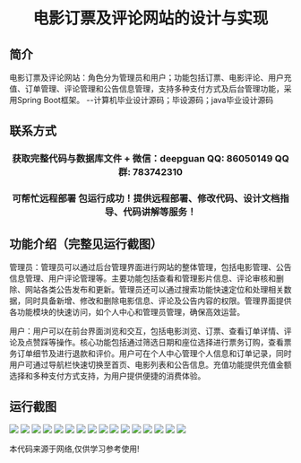 <p><h1 align="center">电影订票及评论网站的设计与实现</h1></p>

## 简介
电影订票及评论网站：角色分为管理员和用户；功能包括订票、电影评论、用户充值、订单管理、评论管理和公告信息管理，支持多种支付方式及后台管理功能，采用Spring Boot框架。    --计算机毕业设计源码；毕设源码；java毕业设计源码


## 联系方式
<p><h3 align="center">获取完整代码与数据库文件 + 微信：deepguan QQ: 86050149 QQ群: 783742310</h3></p>
<p><h3 align="center">可帮忙远程部署 包运行成功！提供远程部署、修改代码、设计文档指导、代码讲解等服务！</h3></p>

## 功能介绍（完整见运行截图）
管理员：管理员可以通过后台管理界面进行网站的整体管理，包括电影管理、公告信息管理、用户评论管理等。主要功能包括查看和管理影片信息、评论审核和删除、网站各类公告发布和更新。管理员还可以通过搜索功能快速定位和处理相关数据，同时具备新增、修改和删除电影信息、评论及公告内容的权限。管理界面提供各功能模块的快速访问，如个人中心和管理员管理，确保高效运营。  
  
用户：用户可以在前台界面浏览和交互，包括电影浏览、订票、查看订单详情、评论及点赞踩等操作。核心功能包括通过筛选日期和座位选择进行票务订购，查看票务订单细节及进行退款和评价。用户可在个人中心管理个人信息和订单记录，同时用户可通过导航栏快速切换至首页、电影列表和公告信息。充值功能提供充值金额选择和多种支付方式支持，为用户提供便捷的消费体验。


## 运行截图
![](https://bs-1329754181.cos.ap-shanghai.myqcloud.com/spring/MovieTicketBookingAndReviewWebsiteDesignAndImplementation/img/001.jpg)
![](https://bs-1329754181.cos.ap-shanghai.myqcloud.com/spring/MovieTicketBookingAndReviewWebsiteDesignAndImplementation/img/002.jpg)
![](https://bs-1329754181.cos.ap-shanghai.myqcloud.com/spring/MovieTicketBookingAndReviewWebsiteDesignAndImplementation/img/003.jpg)
![](https://bs-1329754181.cos.ap-shanghai.myqcloud.com/spring/MovieTicketBookingAndReviewWebsiteDesignAndImplementation/img/004.jpg)
![](https://bs-1329754181.cos.ap-shanghai.myqcloud.com/spring/MovieTicketBookingAndReviewWebsiteDesignAndImplementation/img/005.jpg)
![](https://bs-1329754181.cos.ap-shanghai.myqcloud.com/spring/MovieTicketBookingAndReviewWebsiteDesignAndImplementation/img/006.jpg)
![](https://bs-1329754181.cos.ap-shanghai.myqcloud.com/spring/MovieTicketBookingAndReviewWebsiteDesignAndImplementation/img/007.jpg)
![](https://bs-1329754181.cos.ap-shanghai.myqcloud.com/spring/MovieTicketBookingAndReviewWebsiteDesignAndImplementation/img/008.jpg)
![](https://bs-1329754181.cos.ap-shanghai.myqcloud.com/spring/MovieTicketBookingAndReviewWebsiteDesignAndImplementation/img/009.jpg)
![](https://bs-1329754181.cos.ap-shanghai.myqcloud.com/spring/MovieTicketBookingAndReviewWebsiteDesignAndImplementation/img/010.jpg)
![](https://bs-1329754181.cos.ap-shanghai.myqcloud.com/spring/MovieTicketBookingAndReviewWebsiteDesignAndImplementation/img/011.jpg)
![](https://bs-1329754181.cos.ap-shanghai.myqcloud.com/spring/MovieTicketBookingAndReviewWebsiteDesignAndImplementation/img/012.jpg)
![](https://bs-1329754181.cos.ap-shanghai.myqcloud.com/spring/MovieTicketBookingAndReviewWebsiteDesignAndImplementation/img/013.jpg)
![](https://bs-1329754181.cos.ap-shanghai.myqcloud.com/spring/MovieTicketBookingAndReviewWebsiteDesignAndImplementation/img/014.jpg)
![](https://bs-1329754181.cos.ap-shanghai.myqcloud.com/spring/MovieTicketBookingAndReviewWebsiteDesignAndImplementation/img/015.jpg)
![](https://bs-1329754181.cos.ap-shanghai.myqcloud.com/spring/MovieTicketBookingAndReviewWebsiteDesignAndImplementation/img/016.jpg)

<p>本代码来源于网络,仅供学习参考使用!</p>
